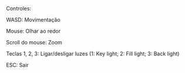 Controles:

WASD: Movimentação

Mouse: Olhar ao redor

Scroll do mouse: Zoom

Teclas 1, 2, 3: Ligar/desligar luzes (1: Key light; 2: Fill light; 3: Back light)

ESC: Sair